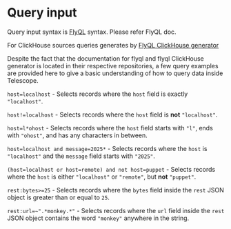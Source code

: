 # Query input

Query input syntax is [FlyQL](https://github.com/iamtelescope/flyql) syntax. Please refer FlyQL doc.

For ClickHouse sources queries generates by [FlyQL ClickHouse generator](https://github.com/iamtelescope/flyql-generators/tree/main/python/flyql_generators)

Despite the fact that the documentation for flyql and flyql ClickHouse generator is located in their respective repositories, a few query examples are provided here to give a basic understanding of how to query data inside Telescope.

`host=localhost` - Selects records where the `host` field is exactly `"localhost"`.

`host!=localhost` - Selects records where the `host` field is **not** `"localhost"`.

`host=l*ohost` - Selects records where the `host` field starts with `"l"`, ends with `"ohost"`, and has any characters in between.

`host=localhost and message=2025*` - Selects records where the `host` is `"localhost"` and the `message` field starts with `"2025"`.

`(host=localhost or host=remote) and not host=puppet` - Selects records where the `host` is either `"localhost"` or `"remote"`, but **not** `"puppet"`.

`rest:bytes>=25` - Selects records where the `bytes` field inside the `rest` JSON object is greater than or equal to `25`.

`rest:url=~".*monkey.*"` - Selects records where the `url` field inside the `rest` JSON object contains the word `"monkey"` anywhere in the string.
